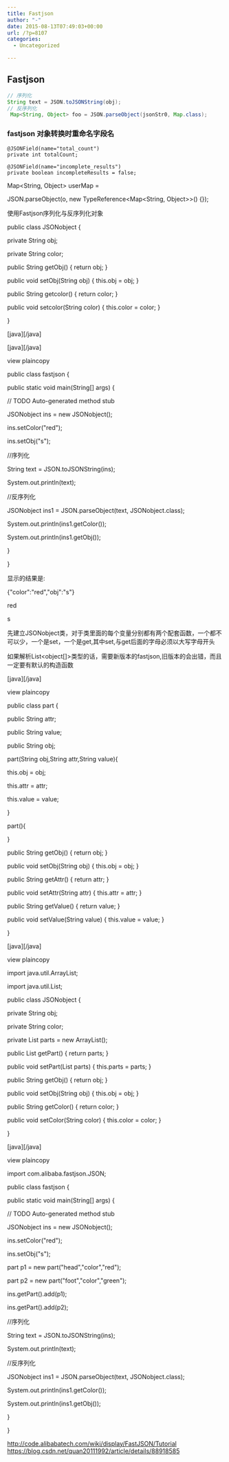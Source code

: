 ```yaml
---
title: Fastjson
author: "-"
date: 2015-08-13T07:49:03+00:00
url: /?p=8107
categories:
  - Uncategorized

---
```

## Fastjson
```java
// 序列化
String text = JSON.toJSONString(obj);
// 反序列化
 Map<String, Object> foo = JSON.parseObject(jsonStr0, Map.class);
```

### fastjson 对象转换时重命名字段名
    @JSONField(name="total_count")
    private int totalCount;

    @JSONField(name="incomplete_results")
    private boolean incompleteResults = false;
 

Map<String, Object> userMap =
          
JSON.parseObject(o, new TypeReference<Map<String, Object>>() {});
  
使用Fastjson序列化与反序列化对象

public class JSONobject {

private String obj;
  
private String color;

public String getObj() { return obj; }
  
public void setObj(String obj) { this.obj = obj; }
  
public String getcolor() { return color; }
  
public void setcolor(String color) { this.color = color; }

}

[java][/java]

[java][/java]

view plaincopy
  
public class fastjson {

public static void main(String[] args) {
  
// TODO Auto-generated method stub
  
JSONobject ins = new JSONobject();
  
ins.setColor("red");
  
ins.setObj("s");
  
//序列化
  
String text = JSON.toJSONString(ins);
  
System.out.println(text);
  
//反序列化
  
JSONobject ins1 = JSON.parseObject(text, JSONobject.class);
  
System.out.println(ins1.getColor());
  
System.out.println(ins1.getObj());
  
}

}
  
显示的结果是: 

{"color":"red","obj":"s"}
  
red
  
s
  
先建立JSONobject类，对于类里面的每个变量分别都有两个配套函数，一个都不可以少，一个是set，一个是get,其中set,与get后面的字母必须以大写字母开头

如果解析List<object[]>类型的话，需要新版本的fastjson,旧版本的会出错，而且一定要有默认的构造函数

[java][/java]

view plaincopy
  
public class part {
  
public String attr;
  
public String value;
  
public String obj;

part(String obj,String attr,String value){
  
this.obj = obj;
  
this.attr = attr;
  
this.value = value;
  
}
  
part(){

}
  
public String getObj() { return obj; }
  
public void setObj(String obj) { this.obj = obj; }
  
public String getAttr() { return attr; }
  
public void setAttr(String attr) { this.attr = attr; }
  
public String getValue() { return value; }
  
public void setValue(String value) { this.value = value; }
  
}

[java][/java]

view plaincopy
  
import java.util.ArrayList;
  
import java.util.List;

public class JSONobject {

private String obj;
  
private String color;
  
private List<part> parts = new ArrayList<part>();

public List<part> getPart() { return parts; }
  
public void setPart(List<part> parts) { this.parts = parts; }

public String getObj() { return obj; }
  
public void setObj(String obj) { this.obj = obj; }

public String getColor() { return color; }
  
public void setColor(String color) { this.color = color; }

}

[java][/java]

view plaincopy
  
import com.alibaba.fastjson.JSON;

public class fastjson {

public static void main(String[] args) {
  
// TODO Auto-generated method stub
  
JSONobject ins = new JSONobject();
  
ins.setColor("red");
  
ins.setObj("s");

part p1 = new part("head","color","red");
  
part p2 = new part("foot","color","green");

ins.getPart().add(p1);
  
ins.getPart().add(p2);
  
//序列化
  
String text = JSON.toJSONString(ins);
  
System.out.println(text);
  
//反序列化
  
JSONobject ins1 = JSON.parseObject(text, JSONobject.class);
  
System.out.println(ins1.getColor());
  
System.out.println(ins1.getObj());
  
}

}

http://code.alibabatech.com/wiki/display/FastJSON/Tutorial  
https://blog.csdn.net/quan20111992/article/details/88918585  